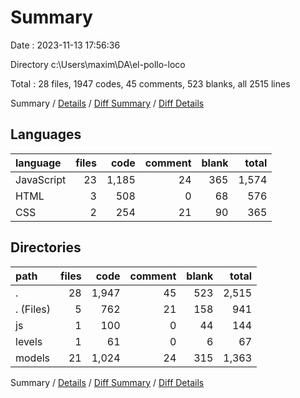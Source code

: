 # Summary

Date : 2023-11-13 17:56:36

Directory c:\\Users\\maxim\\DA\\el-pollo-loco

Total : 28 files,  1947 codes, 45 comments, 523 blanks, all 2515 lines

Summary / [Details](details.md) / [Diff Summary](diff.md) / [Diff Details](diff-details.md)

## Languages
| language | files | code | comment | blank | total |
| :--- | ---: | ---: | ---: | ---: | ---: |
| JavaScript | 23 | 1,185 | 24 | 365 | 1,574 |
| HTML | 3 | 508 | 0 | 68 | 576 |
| CSS | 2 | 254 | 21 | 90 | 365 |

## Directories
| path | files | code | comment | blank | total |
| :--- | ---: | ---: | ---: | ---: | ---: |
| . | 28 | 1,947 | 45 | 523 | 2,515 |
| . (Files) | 5 | 762 | 21 | 158 | 941 |
| js | 1 | 100 | 0 | 44 | 144 |
| levels | 1 | 61 | 0 | 6 | 67 |
| models | 21 | 1,024 | 24 | 315 | 1,363 |

Summary / [Details](details.md) / [Diff Summary](diff.md) / [Diff Details](diff-details.md)